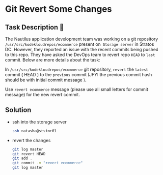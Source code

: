 # Git Revert Some Changes

## Task Description 📔

The Nautilus application development team was working on a git repository `/usr/src/kodekloudrepos/ecommerce` present on` Storage server` in Stratos DC. However, they reported an issue with the recent commits being pushed to this repo. They have asked the DevOps team to revert repo `HEAD` to `last` commit. Below are more details about the task:

In `/usr/src/kodekloudrepos/ecommerce` git repository, `revert` the `latest` commit ( HEAD ) to the `previous` commit (JFYI the previous commit hash should be with initial commit message ).

Use `revert ecommerce` message (please use all small letters for commit message) for the new revert commit.

## Solution

- ssh into the storage server
  
  ```bash
  ssh natasha@ststor01
  ```

- revert the changes
  
  ```bash
  git log master
  git revert HEAD
  git add .
  git commit -m "revert ecommerce"
  git log master
  ```
